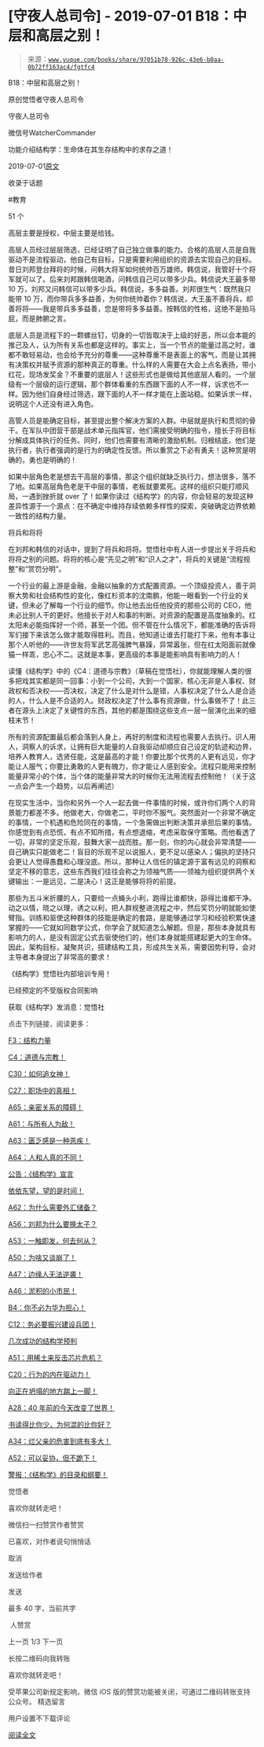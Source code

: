 # [守夜人总司令] - 2019-07-01 B18：中层和高层之别！

> 来源：[`www.yuque.com/books/share/97051b78-926c-43e6-b0aa-0b72ff163ac4/fgtfc4`](https://www.yuque.com/books/share/97051b78-926c-43e6-b0aa-0b72ff163ac4/fgtfc4)



B18：中层和高层之别！ 

原创觉悟者守夜人总司令 

守夜人总司令 

微信号WatcherCommander 

功能介绍结构学：生命体在其生存结构中的求存之道！ 

2019-07-01[原文](https://mp.weixin.qq.com/s?__biz=MzAxNDk1NjI2Mw==&mid=2247484627&idx=1&sn=e38abac4a3818dc622e7a68b60f726f5&chksm=9b8a275bacfdae4d09192cce1fb560ed59c44fee339dd492cd65671b2c4022b7c41a39923b30&scene=27#wechat_redirect&cpage=345) 

收录于话题 

#教育 

51 个 

高层主要是授权，中层主要是给钱。 

高层人员经过层层筛选，已经证明了自己独立做事的能力。合格的高层人员是自我驱动不是流程驱动，他自己有目标，只是需要利用组织的资源去实现自己的目标。昔日刘邦登台拜将的时候，问韩大将军如何统帅百万雄师。韩信说，我管好十个将军就可以了。后来刘邦跟韩信喝酒，问韩信自己可以带多少兵。韩信说大王最多带 10 万，刘邦又问韩信可以带多少兵。韩信说，多多益善。刘邦很生气：既然我只能带 10 万，而你带兵多多益善，为何你统帅着你？韩信说，大王虽不善将兵，却善将将——我是带兵多多益善，您是带将多多益善。按韩信的性格，这绝不是拍马屁，而是肺腑之言。 

底层人员是流程下的一颗螺丝钉，切身的一切皆取决于上级的好恶，所以会本能的推己及人，认为所有关系也都是这样的。事实上，当一个节点的能量过高之时，谁都不敢轻易动，也会给予充分的尊重——这种尊重不是表面上的客气，而是让其拥有决策权并赋予资源的那种真正的尊重。什么样的人需要在大会上点名表扬，带小红花，现场发奖金？不重要的底层人！这些形式也是做给其他底层人看的。一个层级有一个层级的运行逻辑，那个群体看重的东西跟下面的人不一样，诉求也不一样。因为他们自身经过筛选，跟下面的人不一样才能在上面站稳。如果诉求一样，说明这个人还没有进入角色。 

高管人员是能确定目标，甚至提出整个解决方案的人群。中层就是执行和贯彻的骨干。在军队中团营干部是战术单元指挥官，他们需接受明确的指令，擅长于将目标分解成具体执行的任务。同时，他们也需要有清晰的激励机制。归根结底，他们是执行者，执行者强调的是行为的确定性反馈。所以重赏之下必有勇夫！这种赏是明确的，勇也是明确的！ 

如果中层角色老是想去干高层的事情，那这个组织就缺乏执行力，想法很多，落不了地。如果高层角色老是干中层的事情，老板就要累死。这样的组织只能打顺风局，一遇到挫折就 over 了！如果你读过《结构学》的内容，你会轻易的发现这种差异性源于一个源点：在不确定中维持存续依赖多样性的探索，突破确定边界依赖一致性的结构力量。 

将兵和将将 

在刘邦和韩信的对话中，提到了将兵和将将。觉悟社中有人进一步提出关于将兵和将将之别的问题。将将的核心是“先见之明”和“识人之才”，将兵的关键是“流程规整”和“赏罚分明”。 

一个行业的最上游是金融，金融以抽象的方式配置资源。一个顶级投资人，善于洞察大势和社会结构性的变化，像红杉资本的沈南鹏，他能一眼看到一个行业的关键，但未必了解每一个行业的细节。你让他去出任他投资的那些公司的 CEO，他未必比别人干的更好。他擅长于对人和事的判断。对资源的配置是高度抽象的。红太阳未必能指挥好一个师，甚至一个团。但不管在什么情况下，都能准确的告诉将军们接下来该怎么做才能取得胜利。而且，他知道让谁去打能打下来，他有本事让那个人听他的——许世友将军武艺高强脾气暴躁，异常嚣张，但在红太阳面前就像猫一样乖，忠心不二。这就是本事，更高级的本事是能影响具有影响力的人！ 

读懂《结构学》中的《C4：道德与宗教》（草稿在觉悟社），你就能理解人类的很多把戏其实都是同一回事：小到一个公司，大到一个国家，核心无非是人事权、财政权和否决权——否决权，决定了什么是对什么是错，人事权决定了什么人是合适的人，什么人是不合适的人。财政权决定了什么事有资源做，什么事做不了！此三者在源头上决定了关键性的东西，其他的都是围绕这些支点一层一层演化出来的细枝末节！ 

所有的资源配置最后都会落到人身上，再好的制度和流程也需要人去执行。识人用人，洞察人的诉求，让拥有巨大能量的人自我驱动却顺应自己设定的轨迹和边界，培养人教育人，选贤任能，这是最高的才能！你要比那个优秀的人更有远见，你才能让人服气；你要比勇敢的人更有魄力，你才能让人感到安全。流程只能用来控制能量非常小的个体，当个体的能量非常大的时候你无法用流程去控制他！（关于这一点会产生一个趋势，以后再阐述） 

在现实生活中，当你和另外一个人一起去做一件事情的时候，或许你们两个人的背景能力都差不多。他做老大，你做老二，平时你不服气。突然面对一个非常不确定的事情，一个机遇和危险同在的事情，一个急需做出判断决策并承担后果的事情。你感觉到有点恐慌，有点不知所措，有点想退缩，考虑采取保守策略。而他看透了一切，非常的坚定乐观，鼓舞大家一战而胜。那一刻，你的内心就会非常清楚——自己确实只能做老二！盲目的乐观不足以说服人，更不足以感染人；偏执的坚持只会更让人觉得愚蠢和心理没底。所以，那种让人信任的镇定源于富有远见的洞察和坚定不移的意志，这些东西我们往往会称之为领袖气质——领袖为组织提供两个关键输出：一是远见，二是决心！这正是能够将将的前提。 

那些为五斗米折腰的人，只要给一点蝇头小利，跑得比谁都快，舔得比谁都干净。动之以情，晓之以理，诱之以利，把人群规整进流程之中，然后奖罚分明就能如使臂指。训练和驱使这种群体的技能是确定的套路，是能够通过学习和经验积累快速掌握的——它就如同数学公式，你学会了就知道怎么解题。但是，那些本身就具有影响力的人，是没有固定公式去驱使他们的，他们本身就能搭建起更大的生命体。因此，架构目标，凝聚共识，搭建结构工具，形成共生关系，需要因势利导，会对主导者本身提出了非常高的要求！ 

《结构学》觉悟社内部培训专用！ 

已经预定的不受版权合同影响 

获取《结构学》发消息：觉悟社  

<ne-card data-card-name="image" data-card-type="inline" id="erLOz" data-event-boundary="card" style="color: rgb(51, 51, 51);">

点击下列链接，阅读更多： 

[F3：结构力量](http://mp.weixin.qq.com/s?__biz=MzAxNDk1NjI2Mw==&mid=2247484256&idx=1&sn=f10d9c530bfd6ea08b25d4bec657c13a&chksm=9b8a20e8acfda9fee057f2df26790f905c898132cac91d833d14e636edb00c20514d63189a88&scene=21#wechat_redirect) 

[C4：道德与宗教！](http://mp.weixin.qq.com/s?__biz=MzAxNDk1NjI2Mw==&mid=2247484608&idx=1&sn=49b58f2f27c117c1c42e6270e8d2d8c2&chksm=9b8a2748acfdae5ea3d03e3a9843d183498241c03b0d57b01b9c315e23757604fd0e1bfdb96f&scene=21#wechat_redirect) 

[C30：如何追女神！](http://mp.weixin.qq.com/s?__biz=MzAxNDk1NjI2Mw==&mid=2247484588&idx=1&sn=de5c95495cc04bcfe8644c3c2bc025c3&chksm=9b8a2724acfdae3286a142c2de506a7494e2d7aa50c990c0e159cedab07b5287040f286dfac6&scene=21#wechat_redirect) 

[C27：职场中的真相！](http://mp.weixin.qq.com/s?__biz=MzAxNDk1NjI2Mw==&mid=2247484554&idx=1&sn=fec6641c1838970ea6d16cfe1a68f9e1&chksm=9b8a2702acfdae14e71017ee02594f3b47abc738b773bc3dbd5e80968dccae0e90f17977a339&scene=21#wechat_redirect) 

[A65：亲密关系的障碍！](http://mp.weixin.qq.com/s?__biz=MzAxNDk1NjI2Mw==&mid=2247484622&idx=1&sn=81576c1153f5f9f39f18724c08c9e3ed&chksm=9b8a2746acfdae5073643b1eaeb4e2c2726dacb0fb4f9277e5c9f0083bf636498b24a341da47&scene=21#wechat_redirect) 

[A61：与所有人为敌！](http://mp.weixin.qq.com/s?__biz=MzAxNDk1NjI2Mw==&mid=2247484601&idx=1&sn=c80e839436bd78047d0f5ea3c9e69890&chksm=9b8a2731acfdae27acc75952e866e0642eea99cb2acfeab4101e209ecc728fd94eb2adc7434c&scene=21#wechat_redirect) 

[A63：匮乏感是一种恶疾！](http://mp.weixin.qq.com/s?__biz=MzAxNDk1NjI2Mw==&mid=2247484613&idx=1&sn=67f0957ae7ffa817652c3cb9f14a13b9&chksm=9b8a274dacfdae5b9fb0ddc58544dec9a94900fe1baab61b6b4d00236965579c32b8fd7e1e63&scene=21#wechat_redirect) 

[A64：人和人真的不同！](http://mp.weixin.qq.com/s?__biz=MzAxNDk1NjI2Mw==&mid=2247484618&idx=1&sn=ef99e3ee9800a28ff0f36ea6977f2133&chksm=9b8a2742acfdae5455f0f4c75f66030655dee2432d9b54ed40cc125ff86625cfda817fadfbd2&scene=21#wechat_redirect) 

[公告：《结构学》宣言](http://mp.weixin.qq.com/s?__biz=MzAxNDk1NjI2Mw==&mid=2247484505&idx=1&sn=95b4424393e36eda97e76284318a3f38&chksm=9b8a27d1acfdaec7c00ce60807bd673a33454adf9b992a8ef9b44687a93b333dcf676d0b77c3&scene=21#wechat_redirect) 

[依依东望，望的是时间！](http://mp.weixin.qq.com/s?__biz=MzAxNDk1NjI2Mw==&mid=2247483947&idx=1&sn=1dcdd529b9dad09a00b6e3e2b14c8245&chksm=9b8a21a3acfda8b5fe1dae1c8979dec0be990a569bc03372af815b4e0f08913e938d57aa6b25&scene=21#wechat_redirect) 

[A62：为什么需要外汇储备？](http://mp.weixin.qq.com/s?__biz=MzAxNDk1NjI2Mw==&mid=2247484604&idx=1&sn=2217abffb62dc6bd2fd19929e13f745c&chksm=9b8a2734acfdae22952edbb235321e2d155694f0b44635f4c6e612365cf0f7302d5683d89c6a&scene=21#wechat_redirect) 

[A56：刘邦为什么要换太子？](http://mp.weixin.qq.com/s?__biz=MzAxNDk1NjI2Mw==&mid=2247484574&idx=1&sn=5ed4d23f15b1523357c663394fe17eed&chksm=9b8a2716acfdae0067c043e7f714afa42a672e6d43d777dff978f561399710e4a4f977a43ede&scene=21#wechat_redirect) 

[A53：一触即发，何去何从？](http://mp.weixin.qq.com/s?__biz=MzAxNDk1NjI2Mw==&mid=2247484535&idx=1&sn=730dd962738c90e2a5de9558e0b6471a&chksm=9b8a27ffacfdaee9fcaf3cb350e1589a70eae4bde6172b6bd3a08b7f61fbd7645890b76b88c7&scene=21#wechat_redirect) 

[A50：为啥又谈崩了！](http://mp.weixin.qq.com/s?__biz=MzAxNDk1NjI2Mw==&mid=2247484515&idx=1&sn=d5912e7e1901f7fae49d39a99d8e3b6a&chksm=9b8a27ebacfdaefde82ea607527b72552b9bca352e99f6f0875ba5b7beeddd16879b85802bde&scene=21#wechat_redirect) 

[A47：边缘人无法逆袭！](http://mp.weixin.qq.com/s?__biz=MzAxNDk1NjI2Mw==&mid=2247484476&idx=1&sn=42cd8e7b62b1c430768fe9583a9715b4&chksm=9b8a27b4acfdaea2f7ac778f91e72c9b69a725224a18c6d576f3de7caf0ff91a040bf5622645&scene=21#wechat_redirect) 

[A46：淤积的小市民！](http://mp.weixin.qq.com/s?__biz=MzAxNDk1NjI2Mw==&mid=2247484472&idx=1&sn=f5df702c026dbb04688151086cdf7493&chksm=9b8a27b0acfdaea6ed5b712d94b3725bf8e322b39101916f48f935c102c433e9c7239b596c9f&scene=21#wechat_redirect) 

[B4：你不必为华为担心！](http://mp.weixin.qq.com/s?__biz=MzIzMDYwOTM0Mg==&mid=2247483951&idx=1&sn=7850925e07db502ec2116efe0211318f&chksm=e8b19afedfc613e816bdef573343dbe2127c92d828c071510a8a8b9cb98384cdc7a6dbf8fbdd&scene=21#wechat_redirect) 

[C12：务必要振兴建设兵团！](http://mp.weixin.qq.com/s?__biz=MzAxNDk1NjI2Mw==&mid=2247484193&idx=1&sn=88c86597191d0c97a411f9ea6f7b7c5d&chksm=9b8a20a9acfda9bfae819e8e42531fe6d523dd244ef0fc0c0787ab812540108c181f7ec2ffa9&scene=21#wechat_redirect) 

[几次成功的结构学预判](http://mp.weixin.qq.com/s?__biz=MzAxNDk1NjI2Mw==&mid=2247484266&idx=1&sn=02ab915e029cbe24d91712f741b3f37c&chksm=9b8a20e2acfda9f4498a5c76204c101ab26e7311f2fb7d3043de108d4ff6e18d72a1c889a569&scene=21#wechat_redirect) 

[A51：用稀土来反击芯片危机？](http://mp.weixin.qq.com/s?__biz=MzAxNDk1NjI2Mw==&mid=2247484530&idx=1&sn=f3d31bf687e7d0e13584002d2027cb05&chksm=9b8a27faacfdaeec61444faf9fe3defeeb3913f22ea72fa0c0e9ba4113737aed3d1ccdf39b55&scene=21#wechat_redirect) 

[C20：行为的内在驱动力！](https://mp.weixin.qq.com/s?__biz=MzIzMDYwOTM0Mg==&mid=2247484003&idx=1&sn=a62ddbccc64f9f19890c0dff9605b6f7&scene=21#wechat_redirect) 

[向正在坍塌的地方踹上一脚！](http://mp.weixin.qq.com/s?__biz=MzAxNDk1NjI2Mw==&mid=2247483789&idx=1&sn=5e44b7b524c3dc4bb7705f49ed0a44a3&chksm=9b8a2205acfdab139e4b1d44ef6702b09c9fbf79505340205d13fbdaa33207a997f54bee0e97&scene=21#wechat_redirect) 

[A28：40 年前的今天改变了世界！](http://mp.weixin.qq.com/s?__biz=MzAxNDk1NjI2Mw==&mid=2247484305&idx=1&sn=34b19d12210bf9f765c6eb615b787ac6&chksm=9b8a2019acfda90fff45ea8c17ccb37c75e04c7420ad9b303a0fb0069110cee644e6f592d95f&scene=21#wechat_redirect) 

[书读得比你少，为何混的比你好？](http://mp.weixin.qq.com/s?__biz=MzAxNDk1NjI2Mw==&mid=2247484296&idx=1&sn=b0e0f11f50023aa8a20e8eeb51d39e10&chksm=9b8a2000acfda916885455b30687e2f18099abba31c78b2fabb95ca1b89ddc40f2415317d368&scene=21#wechat_redirect) 

[A34：烂父亲的危害到底有多大！](http://mp.weixin.qq.com/s?__biz=MzAxNDk1NjI2Mw==&mid=2247484348&idx=1&sn=944a6aac1e8035011b56508ea74fb48e&chksm=9b8a2034acfda922b803681a568bf7b75ce8342cf507080d2e636098b7ee9dfc1391836f7341&scene=21#wechat_redirect) 

[A52：可以妥协，但不跪下！](http://mp.weixin.qq.com/s?__biz=MzAxNDk1NjI2Mw==&mid=2247484538&idx=1&sn=e29eeb5f458c61a722b4c1454281ae98&chksm=9b8a27f2acfdaee4d42787a5b42ffbd4bc4766bddf4efa0b0c1c115579ca84d9269a35514597&scene=21#wechat_redirect) 

[警报：《结构学》的目录和纲要！](http://mp.weixin.qq.com/s?__biz=MzAxNDk1NjI2Mw==&mid=2247484593&idx=1&sn=5ec84d78201320511260f18a170dd539&chksm=9b8a2739acfdae2f3f64efc39512bdba6569eb8ebbe4da30839c1116ed7f9e2e6ffcad864cc2&scene=21#wechat_redirect) 

觉悟者 

喜欢你就转走吧！ 

微信扫一扫赞赏作者赞赏 

已喜欢，对作者说句悄悄话 

取消 

发送给作者 

发送 

最多 40 字，当前共字 

 人赞赏 

上一页 1/3 下一页 

长按二维码向我转账 

喜欢你就转走吧！ 

受苹果公司新规定影响，微信 iOS 版的赞赏功能被关闭，可通过二维码转账支持公众号。 <ne-h3 id="Q4BDg" data-lake-id="Q4BDg"><ne-heading-ext><ne-heading-anchor></ne-heading-anchor><ne-heading-fold></ne-heading-fold></ne-heading-ext><ne-heading-content>精选留言</ne-heading-content></ne-h3> 

用户设置不下载评论 

[阅读全文](https://t.zsxq.com/yRJMbMF)</ne-card>